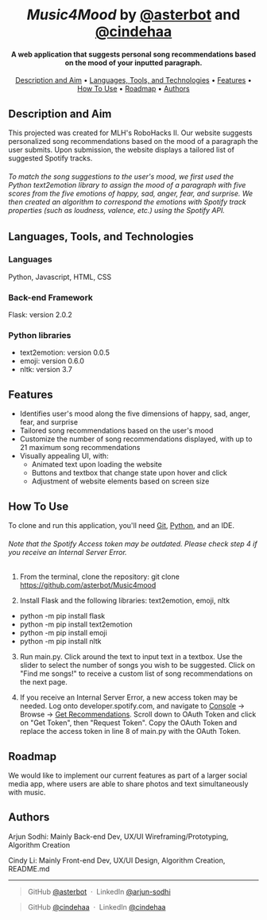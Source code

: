 <h1 align="center">
  <br>
  <i>Music4Mood</i> by <a href=https://github.com/asterbot>@asterbot</a> and <a href=https://github.com/cindehaa>@cindehaa</a>
  <br>
</h1>

<h4 align="center">A web application that suggests personal song recommendations based on the mood of your inputted paragraph.</h4>

<p align="center">
  <a href="#description-and-aim">Description and Aim</a> •
  <a href="#languages-tools-and-technologies">Languages, Tools, and Technologies</a> •
  <a href="#features">Features</a> •
  <a href="#how-to-use">How To Use</a> •
  <a href="#roadmap">Roadmap</a> •
  <a href="#authors">Authors</a>  
</p>

## Description and Aim
This projected was created for MLH's RoboHacks II. Our website suggests personalized song recommendations based on the mood of a paragraph the user submits. Upon submission, the website displays a tailored list of suggested Spotify tracks.

###### To match the song suggestions to the user's mood, we first used the Python text2emotion library to assign the mood of a paragraph with five scores from the five emotions of happy, sad, anger, fear, and surprise. We then created an algorithm to correspond the emotions with Spotify track properties (such as loudness, valence, etc.) using the Spotify API. 

## Languages, Tools, and Technologies
### Languages
Python, Javascript, HTML, CSS

### Back-end Framework
Flask: version 2.0.2

### Python libraries
* text2emotion: version 0.0.5
* emoji: version 0.6.0
* nltk: version 3.7

## Features
* Identifies user's mood along the five dimensions of happy, sad, anger, fear, and surprise
* Tailored song recommendations based on the user's mood
* Customize the number of song recommendations displayed, with up to 21 maximum song recommendations
* Visually appealing UI, with: 
  *  Animated text upon loading the website
  *  Buttons and textbox that change state upon hover and click
  *  Adjustment of website elements based on screen size 

## How To Use
To clone and run this application, you'll need [Git](https://git-scm.com), [Python](https://www.python.org/downloads/), and an IDE.

###### Note that the Spotify Access token may be outdated. Please check step 4 if you receive an Internal Server Error.

1. From the terminal, clone the repository:
git clone https://github.com/asterbot/Music4mood

2. Install Flask and the following libraries: text2emotion, emoji, nltk
* python -m pip install flask
* python -m pip install text2emotion
* python -m pip install emoji
* python -m pip install nltk

3. Run main.py. Click around the text to input text in a textbox. Use the slider to select the number of songs you wish to be suggested. Click on "Find me songs!" to receive a custom list of song recommendations on the next page.

4. If you receive an Internal Server Error, a new access token may be needed. Log onto developer.spotify.com, and navigate to [Console](https://developer.spotify.com/console/) -> Browse -> [Get Recommendations](https://developer.spotify.com/console/get-recommendations/). Scroll down to OAuth Token and click on "Get Token", then "Request Token". Copy the OAuth Token and replace the access token in line 8 of main.py with the OAuth Token.

## Roadmap
We would like to implement our current features as part of a larger social media app, where users are able to share photos and text simultaneously with music.

## Authors

Arjun Sodhi: Mainly Back-end Dev, UX/UI Wireframing/Prototyping, Algorithm Creation

Cindy Li: Mainly Front-end Dev, UX/UI Design, Algorithm Creation, README.md

---
> GitHub [@asterbot](https://github.com/asterbot) &nbsp;&middot;&nbsp;
>  LinkedIn [@arjun-sodhi](https://www.linkedin.com/in/arjun-sodhi/) 

> GitHub [@cindehaa](https://github.com/cindehaa) &nbsp;&middot;&nbsp;
> LinkedIn [@cindehaa](https://www.linkedin.com/in/cindehaa/)
